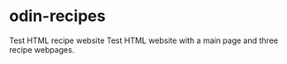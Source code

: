 # odin-recipes
Test HTML recipe website
Test HTML website with a main page and three recipe webpages.
